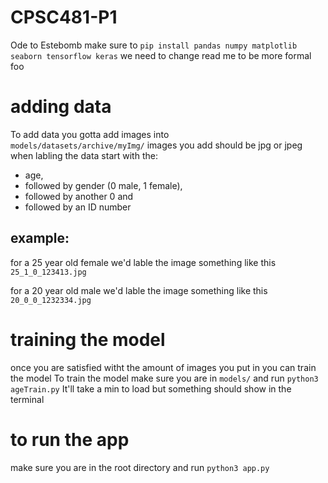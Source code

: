 # CPSC481-P1
Ode to Estebomb
make sure to `pip install pandas numpy matplotlib seaborn tensorflow keras`
we need to change read me to be more formal foo

# adding data
To add data you gotta add images into  
`models/datasets/archive/myImg/`
images you add should be jpg or jpeg
when labling the data start with the: 
- age,
- followed by gender (0 male, 1 female),
- followed by another 0 and
-  followed by an ID number

## example:
for a 25 year old female we'd lable the image something like this
`25_1_0_123413.jpg`

for a 20 year old male we'd lable the image something like this
`20_0_0_1232334.jpg`

# training the model
once you are satisfied witht the amount of images you put in you can train the model
To train the model make sure you are in
`models/` and run `python3 ageTrain.py`
It'll take a min to load but something should show in the terminal

# to run the app
make sure you are in the root directory and run `python3 app.py`
